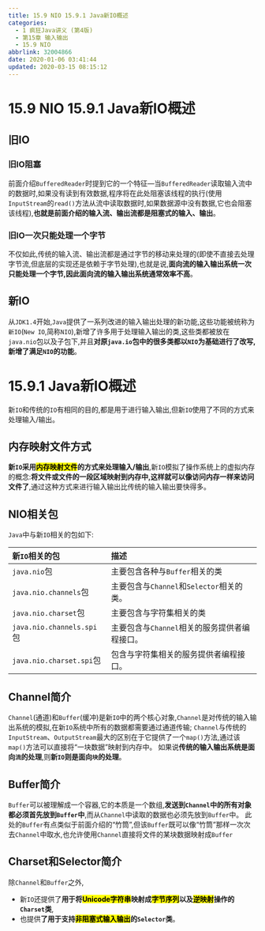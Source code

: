 ```yaml
---
title: 15.9 NIO 15.9.1 Java新IO概述
categories: 
  - 1 疯狂Java讲义 (第4版)
  - 第15章 输入输出
  - 15.9 NIO
abbrlink: 32004866
date: 2020-01-06 03:41:44
updated: 2020-03-15 08:15:12
---
```

# 15.9 NIO 15.9.1 Java新IO概述
## 旧IO
### 旧IO阻塞
前面介绍`BufferedReader`时提到它的一个特征—当`BufferedReader`读取输入流中的数据时,如果没有读到有效数据,程序将在此处阻塞该线程的执行(使用`InputStream`的`read()`方法从流中读取数据时,如果数据源中没有数据,它也会阻塞该线程),**也就是前面介绍的输入流、输出流都是阻塞式的输入、输出**。
### 旧IO一次只能处理一个字节
不仅如此,传统的输入流、输出流都是通过字节的移动来处理的(即使不直接去处理字节流,但底层的实现还是依赖于字节处理),也就是说,**面向流的输入输出系统一次只能处理一个字节,因此面向流的输入输出系统通常效率不高**。
## 新IO
从`JDK1.4`开始,`Java`提供了一系列改进的输入输出处理的新功能,这些功能被统称为`新IO`(`New IO`,简称`NIO`),新增了许多用于处理输入输出的类,这些类都被放在`java.nio`包以及子包下,并且**对原`java.io`包中的很多类都以`NIO`为基础进行了改写,新增了满足`NIO`的功能**。
# 15.9.1 Java新IO概述
新`IO`和传统的`IO`有相同的目的,都是用于进行输入输出,但新`IO`使用了不同的方式来处理输入/输出。
## 内存映射文件方式
**新`IO`采用<mark>内存映射文件</mark>的方式来处理输入/输出**,新`IO`模拟了操作系统上的虚拟内存的概念:**将文件或文件的一段区域映射到内存中,这样就可以像访问内存一样来访问文件了**,通过这种方式来进行输入输出比传统的输入输出要快得多。
## NIO相关包
`Java`中与新`IO`相关的包如下:

|新`IO`相关的包|描述|
|:---|:---|
|`java.nio`包|主要包含各种与`Buffer`相关的类|
|`java.nio.channels`包|主要包含与`Channel`和`Selector`相关的类。|
|`java.nio.charset`包|主要包含与字符集相关的类|
|`java.nio.channels.spi`包|主要包含与`Channel`相关的服务提供者编程接口。|
|`java.nio.charset.spi`包|包含与字符集相关的服务提供者编程接口。|

## Channel简介
`Channel`(通道)和`Buffer`(缓冲)是新`IO`中的两个核心对象,`Channel`是对传统的输入输出系统的模拟,在新`IO`系统中所有的数据都需要通过通道传输;
`Channel`与传统的`InputStream`、`OutputStream`最大的区别在于它提供了一个`map()`方法,通过该`map()`方法可以直接将“一块数据”映射到内存中。
如果说**传统的输入输出系统是面向`流`的处理**,则**新`IO`则是面向`块`的处理**。
## Buffer简介
`Buffer`可以被理解成一个容器,它的本质是一个数组,**发送到`Channel`中的所有对象都必须首先放到`Buffer`中**,而从`Channel`中读取的数据也必须先放到`Buffer`中。
此处的`Buffer`有点类似于前面介绍的“竹筒”,但该`Buffer`既可以像“竹筒”那样一次次去`Channel`中取水,也允许使用`Channel`直接将文件的某块数据映射成`Buffer`
## Charset和Selector简介
除`Channel`和`Buffer`之外,
- 新`IO`还提供了**用于将<mark>Unicode字符串</mark>映射成<mark>字节序列</mark>以及<mark>逆映射</mark>操作的`Charset`类**,
- 也提供**了用于支持<mark>非阻塞式输入输出</mark>的`Selector`类**。
